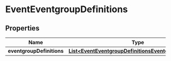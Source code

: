 
# EventEventgroupDefinitions

## Properties
Name | Type | Description | Notes
------------ | ------------- | ------------- | -------------
**eventgroupDefinitions** | [**List&lt;EventEventgroupDefinitionsEventgroupDefinition&gt;**](EventEventgroupDefinitionsEventgroupDefinition.md) |  |  [optional]



